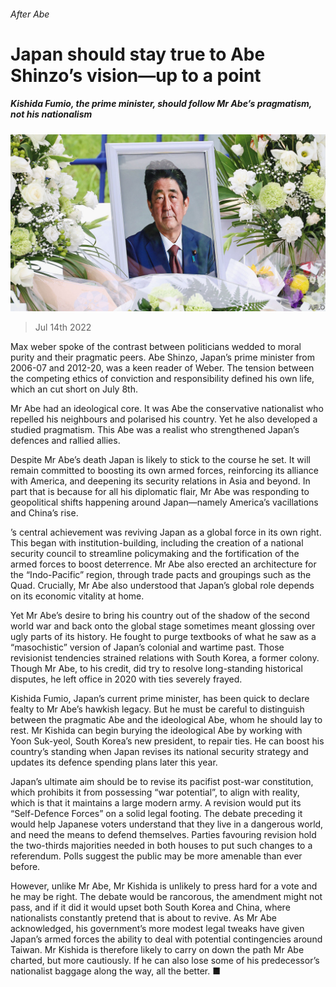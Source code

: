 ###### After Abe

# Japan should stay true to Abe Shinzo’s vision—up to a point 

##### Kishida Fumio, the prime minister, should follow Mr Abe’s pragmatism, not his nationalism 

![image](images/20220716_LDP001.jpg) 

> Jul 14th 2022 

Max weber spoke of the contrast between politicians wedded to moral purity and their pragmatic peers. Abe Shinzo, Japan’s prime minister from 2006-07 and 2012-20, was a keen reader of Weber. The tension between the competing ethics of conviction and responsibility defined his own life, which an  cut short on July 8th. 

Mr Abe had an ideological core. It was Abe the conservative nationalist who repelled his neighbours and polarised his country. Yet he also developed a studied pragmatism. This Abe was a realist who strengthened Japan’s defences and rallied allies. 

Despite Mr Abe’s death Japan is likely to stick to the course he set. It will remain committed to boosting its own armed forces, reinforcing its alliance with America, and deepening its security relations in Asia and beyond. In part that is because for all his diplomatic flair, Mr Abe was responding to geopolitical shifts happening around Japan—namely America’s vacillations and China’s rise. 

’s central achievement was reviving Japan as a global force in its own right. This began with institution-building, including the creation of a national security council to streamline policymaking and the fortification of the armed forces to boost deterrence. Mr Abe also erected an architecture for the “Indo-Pacific” region, through trade pacts and groupings such as the Quad. Crucially, Mr Abe also understood that Japan’s global role depends on its economic vitality at home. 

Yet Mr Abe’s desire to bring his country out of the shadow of the second world war and back onto the global stage sometimes meant glossing over ugly parts of its history. He fought to purge textbooks of what he saw as a “masochistic” version of Japan’s colonial and wartime past. Those revisionist tendencies strained relations with South Korea, a former colony. Though Mr Abe, to his credit, did try to resolve long-standing historical disputes, he left office in 2020 with ties severely frayed. 

Kishida Fumio, Japan’s current prime minister, has been quick to declare fealty to Mr Abe’s hawkish legacy. But he must be careful to distinguish between the pragmatic Abe and the ideological Abe, whom he should lay to rest. Mr Kishida can begin burying the ideological Abe by working with Yoon Suk-yeol, South Korea’s new president, to repair ties. He can boost his country’s standing when Japan revises its national security strategy and updates its defence spending plans later this year. 

Japan’s ultimate aim should be to revise its pacifist post-war constitution, which prohibits it from possessing “war potential”, to align with reality, which is that it maintains a large modern army. A revision would put its “Self-Defence Forces” on a solid legal footing. The debate preceding it would help Japanese voters understand that they live in a dangerous world, and need the means to defend themselves. Parties favouring revision hold the two-thirds majorities needed in both houses to put such changes to a referendum. Polls suggest the public may be more amenable than ever before. 

However, unlike Mr Abe, Mr Kishida is unlikely to press hard for a vote and he may be right. The debate would be rancorous, the amendment might not pass, and if it did it would upset both South Korea and China, where nationalists constantly pretend that  is about to revive. As Mr Abe acknowledged, his government’s more modest legal tweaks have given Japan’s armed forces the ability to deal with potential contingencies around Taiwan. Mr Kishida is therefore likely to carry on down the path Mr Abe charted, but more cautiously. If he can also lose some of his predecessor’s nationalist baggage along the way, all the better. ■

